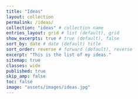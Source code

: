 ```yaml
---
title: "Ideas"
layout: collection
permalink: /ideas/
collection: "ideas" # collection name
entries_layout: grid # list (default), grid
show_excerpts: true # true (default), false
sort_by: date # date (default) title
sort_order: reverse # forward (default), reverse
excerpt: "This is the list of my ideas."
sitemap: true
classes: wide
published: true
skip_amp: false
toc: false
image: "assets/images/ideas.jpg"
---
```

